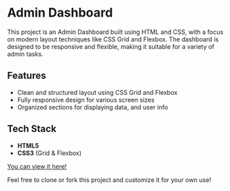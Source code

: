 # Admin Dashboard

This project is an Admin Dashboard built using HTML and CSS, with a focus on modern layout techniques like CSS Grid and Flexbox. The dashboard is designed to be responsive and flexible, making it suitable for a variety of admin tasks.

## Features
- Clean and structured layout using CSS Grid and Flexbox
- Fully responsive design for various screen sizes
- Organized sections for displaying data, and user info

## Tech Stack
- **HTML5**
- **CSS3** (Grid & Flexbox)

[You can view it here!](https://rui-23.github.io/Admin-Dashboard/)

Feel free to clone or fork this project and customize it for your own use!
